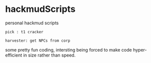 # hackmudScripts
personal hackmud scripts 

```pick : t1 cracker```

```harvester: get NPCs from corp```

some pretty fun coding, intersting being forced to make code hyper-efficient in size rather than speed.
